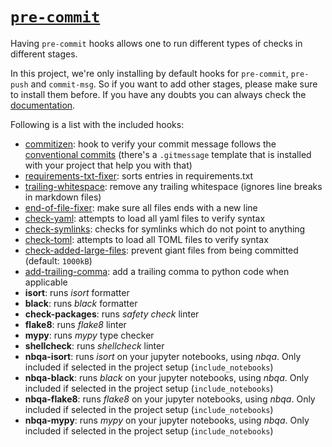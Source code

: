 # <a href="https://pre-commit.com/" target="_blank"><code>pre-commit</code></a>

Having `pre-commit` hooks allows one to run different types of checks in different stages.

In this project, we're only installing by default hooks for `pre-commit`, `pre-push` and `commit-msg`. So if you want
to add other stages, please make sure to install them before. If you have any doubts you can always check the
<a href="https://pre-commit.com/" target="_blank">documentation</a>.

Following is a list with the included hooks:

- <a href="https://github.com/commitizen-tools/commitizen#integrating-with-pre-commit" target="_blank">commitizen</a>: hook to verify your commit message follows the [conventional commits](https://www.conventionalcommits.org/en/v1.0.0/) (there's a `.gitmessage` template that is installed with your project that help you with that)
- <a href="https://github.com/pre-commit/pre-commit-hooks#requirements-txt-fixer" target="_blank">requirements-txt-fixer</a>: sorts entries in requirements.txt
- <a href="https://github.com/pre-commit/pre-commit-hooks#trailing-whitespace" target="_blank">trailing-whitespace</a>: remove any trailing whitespace (ignores line breaks in markdown files)
- <a href="https://github.com/pre-commit/pre-commit-hooks#end-of-file-fixer" target="_blank">end-of-file-fixer</a>: make sure all files ends with a new line
- <a href="https://github.com/pre-commit/pre-commit-hooks#check-yaml" target="_blank">check-yaml</a>: attempts to load all yaml files to verify syntax
- <a href="https://github.com/pre-commit/pre-commit-hooks#check-symlinks" target="_blank">check-symlinks</a>: checks for symlinks which do not point to anything
- <a href="https://github.com/pre-commit/pre-commit-hooks#check-toml" target="_blank">check-toml</a>: attempts to load all TOML files to verify syntax
- <a href="https://github.com/pre-commit/pre-commit-hooks#check-added-large-files" target="_blank">check-added-large-files</a>: prevent giant files from being committed (default: `1000kB`)
- <a href="https://github.com/asottile/add-trailing-comma#add-trailing-comma" target="_blank">add-trailing-comma</a>: add a trailing comma to python code when applicable
- **isort**: runs *isort* formatter
- **black**: runs *black* formatter
- **check-packages**: runs *safety check* linter
- **flake8**: runs *flake8* linter
- **mypy**: runs *mypy* type checker
- **shellcheck**: runs *shellcheck* linter
- **nbqa-isort**: runs *isort* on your jupyter notebooks, using *nbqa*. Only included if selected in the project setup (`include_notebooks`)
- **nbqa-black**: runs *black* on your jupyter notebooks, using *nbqa*. Only included if selected in the project setup (`include_notebooks`)
- **nbqa-flake8**: runs *flake8* on your jupyter notebooks, using *nbqa*. Only included if selected in the project setup (`include_notebooks`)
- **nbqa-mypy**: runs *mypy* on your jupyter notebooks, using *nbqa*. Only included if selected in the project setup (`include_notebooks`)
